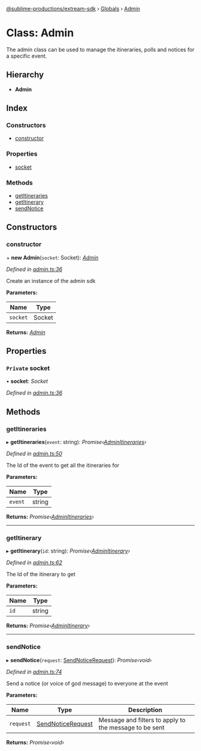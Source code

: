 [@sublime-productions/extream-sdk](../README.md) › [Globals](../globals.md) › [Admin](admin.md)

# Class: Admin

The admin class can be used to manage the itineraries, polls and notices for a specific event.

## Hierarchy

* **Admin**

## Index

### Constructors

* [constructor](admin.md#constructor)

### Properties

* [socket](admin.md#private-socket)

### Methods

* [getItineraries](admin.md#getitineraries)
* [getItinerary](admin.md#getitinerary)
* [sendNotice](admin.md#sendnotice)

## Constructors

###  constructor

\+ **new Admin**(`socket`: Socket): *[Admin](admin.md)*

*Defined in [admin.ts:36](https://github.com/Extream-SaaS/ex-sdk/blob/c40df84/src/admin.ts#L36)*

Create an instance of the admin sdk

**Parameters:**

Name | Type |
------ | ------ |
`socket` | Socket |

**Returns:** *[Admin](admin.md)*

## Properties

### `Private` socket

• **socket**: *Socket*

*Defined in [admin.ts:36](https://github.com/Extream-SaaS/ex-sdk/blob/c40df84/src/admin.ts#L36)*

## Methods

###  getItineraries

▸ **getItineraries**(`event`: string): *Promise‹[AdminItineraries](adminitineraries.md)›*

*Defined in [admin.ts:50](https://github.com/Extream-SaaS/ex-sdk/blob/c40df84/src/admin.ts#L50)*

The Id of the event to get all the itineraries for

**Parameters:**

Name | Type |
------ | ------ |
`event` | string |

**Returns:** *Promise‹[AdminItineraries](adminitineraries.md)›*

___

###  getItinerary

▸ **getItinerary**(`id`: string): *Promise‹[AdminItinerary](adminitinerary.md)›*

*Defined in [admin.ts:62](https://github.com/Extream-SaaS/ex-sdk/blob/c40df84/src/admin.ts#L62)*

The Id of the itinerary to get

**Parameters:**

Name | Type |
------ | ------ |
`id` | string |

**Returns:** *Promise‹[AdminItinerary](adminitinerary.md)›*

___

###  sendNotice

▸ **sendNotice**(`request`: [SendNoticeRequest](../interfaces/sendnoticerequest.md)): *Promise‹void›*

*Defined in [admin.ts:74](https://github.com/Extream-SaaS/ex-sdk/blob/c40df84/src/admin.ts#L74)*

Send a notice (or voice of god message) to everyone at the event

**Parameters:**

Name | Type | Description |
------ | ------ | ------ |
`request` | [SendNoticeRequest](../interfaces/sendnoticerequest.md) | Message and filters to apply to the message to be sent |

**Returns:** *Promise‹void›*
